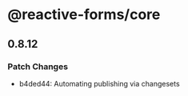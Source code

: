 # @reactive-forms/core

## 0.8.12

### Patch Changes

-   b4ded44: Automating publishing via changesets
